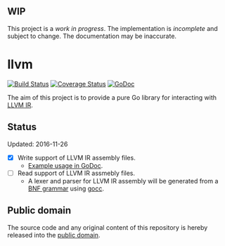 ## WIP

This project is a *work in progress*. The implementation is *incomplete* and subject to change. The documentation may be inaccurate.

# llvm

[![Build Status](https://travis-ci.org/llir/llvm.svg?branch=master)](https://travis-ci.org/llir/llvm)
[![Coverage Status](https://coveralls.io/repos/github/llir/llvm/badge.svg?branch=master)](https://coveralls.io/github/llir/llvm?branch=master)
[![GoDoc](https://godoc.org/github.com/llir/llvm?status.svg)](https://godoc.org/github.com/llir/llvm)


The aim of this project is to provide a pure Go library for interacting with [LLVM IR](http://llvm.org/docs/LangRef.html).

## Status

Updated: 2016-11-26

- [x] Write support of LLVM IR assembly files.
    - [Example usage in GoDoc](https://godoc.org/github.com/llir/llvm/ir#example-package).
- [ ] Read support of LLVM IR assmebly files.
    - A lexer and parser for LLVM IR assembly will be generated from a [BNF grammar](https://sv.wikipedia.org/wiki/Backus-Naur-form) using [gocc](https://github.com/goccmack/gocc).

## Public domain

The source code and any original content of this repository is hereby released into the [public domain].

[public domain]: https://creativecommons.org/publicdomain/zero/1.0/
